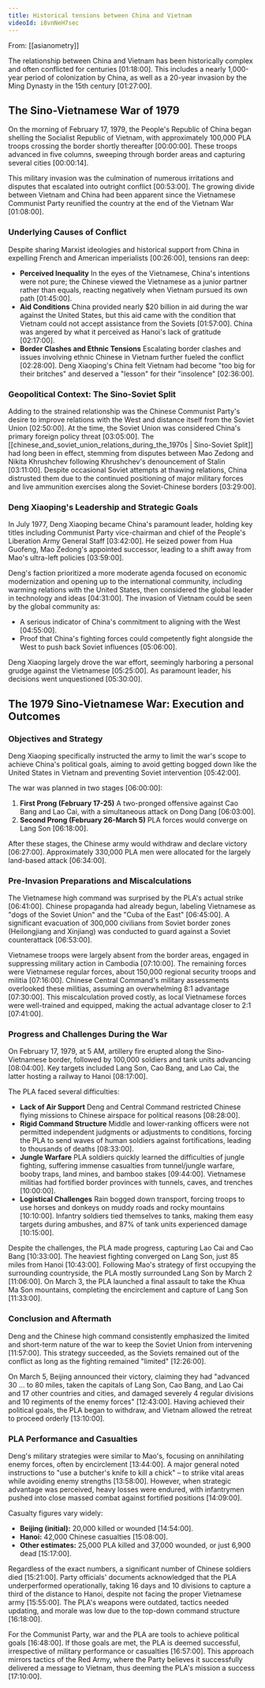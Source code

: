 ```yaml
---
title: Historical tensions between China and Vietnam
videoId: i8vnNeH7sec
---
```


From: [[asianometry]] <br/> 

The relationship between China and Vietnam has been historically complex and often conflicted for centuries <a class="yt-timestamp" data-t="01:18:00">[01:18:00]</a>. This includes a nearly 1,000-year period of colonization by China, as well as a 20-year invasion by the Ming Dynasty in the 15th century <a class="yt-timestamp" data-t="01:27:00">[01:27:00]</a>.

## The Sino-Vietnamese War of 1979

On the morning of February 17, 1979, the People's Republic of China began shelling the Socialist Republic of Vietnam, with approximately 100,000 PLA troops crossing the border shortly thereafter <a class="yt-timestamp" data-t="00:00:00">[00:00:00]</a>. These troops advanced in five columns, sweeping through border areas and capturing several cities <a class="yt-timestamp" data-t="00:00:14">[00:00:14]</a>.

This military invasion was the culmination of numerous irritations and disputes that escalated into outright conflict <a class="yt-timestamp" data-t="00:53:00">[00:53:00]</a>. The growing divide between Vietnam and China had been apparent since the Vietnamese Communist Party reunified the country at the end of the Vietnam War <a class="yt-timestamp" data-t="01:08:00">[01:08:00]</a>.

### Underlying Causes of Conflict

Despite sharing Marxist ideologies and historical support from China in expelling French and American imperialists <a class="yt-timestamp" data-t="00:26:00">[00:26:00]</a>, tensions ran deep:
*   **Perceived Inequality** In the eyes of the Vietnamese, China's intentions were not pure; the Chinese viewed the Vietnamese as a junior partner rather than equals, reacting negatively when Vietnam pursued its own path <a class="yt-timestamp" data-t="01:45:00">[01:45:00]</a>.
*   **Aid Conditions** China provided nearly $20 billion in aid during the war against the United States, but this aid came with the condition that Vietnam could not accept assistance from the Soviets <a class="yt-timestamp" data-t="01:57:00">[01:57:00]</a>. China was angered by what it perceived as Hanoi's lack of gratitude <a class="yt-timestamp" data-t="02:17:00">[02:17:00]</a>.
*   **Border Clashes and Ethnic Tensions** Escalating border clashes and issues involving ethnic Chinese in Vietnam further fueled the conflict <a class="yt-timestamp" data-t="02:28:00">[02:28:00]</a>. Deng Xiaoping's China felt Vietnam had become "too big for their britches" and deserved a "lesson" for their "insolence" <a class="yt-timestamp" data-t="02:36:00">[02:36:00]</a>.

### Geopolitical Context: The Sino-Soviet Split

Adding to the strained relationship was the Chinese Communist Party's desire to improve relations with the West and distance itself from the Soviet Union <a class="yt-timestamp" data-t="02:50:00">[02:50:00]</a>. At the time, the Soviet Union was considered China's primary foreign policy threat <a class="yt-timestamp" data-t="03:05:00">[03:05:00]</a>. The [[chinese_and_soviet_union_relations_during_the_1970s | Sino-Soviet Split]] had long been in effect, stemming from disputes between Mao Zedong and Nikita Khrushchev following Khrushchev's denouncement of Stalin <a class="yt-timestamp" data-t="03:11:00">[03:11:00]</a>. Despite occasional Soviet attempts at thawing relations, China distrusted them due to the continued positioning of major military forces and live ammunition exercises along the Soviet-Chinese borders <a class="yt-timestamp" data-t="03:29:00">[03:29:00]</a>.

### Deng Xiaoping's Leadership and Strategic Goals

In July 1977, Deng Xiaoping became China's paramount leader, holding key titles including Communist Party vice-chairman and chief of the People's Liberation Army General Staff <a class="yt-timestamp" data-t="03:42:00">[03:42:00]</a>. He seized power from Hua Guofeng, Mao Zedong's appointed successor, leading to a shift away from Mao's ultra-left policies <a class="yt-timestamp" data-t="03:59:00">[03:59:00]</a>.

Deng's faction prioritized a more moderate agenda focused on economic modernization and opening up to the international community, including warming relations with the United States, then considered the global leader in technology and ideas <a class="yt-timestamp" data-t="04:31:00">[04:31:00]</a>. The invasion of Vietnam could be seen by the global community as:
*   A serious indicator of China's commitment to aligning with the West <a class="yt-timestamp" data-t="04:55:00">[04:55:00]</a>.
*   Proof that China's fighting forces could competently fight alongside the West to push back Soviet influences <a class="yt-timestamp" data-t="05:06:00">[05:06:00]</a>.

Deng Xiaoping largely drove the war effort, seemingly harboring a personal grudge against the Vietnamese <a class="yt-timestamp" data-t="05:25:00">[05:25:00]</a>. As paramount leader, his decisions went unquestioned <a class="yt-timestamp" data-t="05:30:00">[05:30:00]</a>.

## The 1979 Sino-Vietnamese War: Execution and Outcomes

### Objectives and Strategy

Deng Xiaoping specifically instructed the army to limit the war's scope to achieve China's political goals, aiming to avoid getting bogged down like the United States in Vietnam and preventing Soviet intervention <a class="yt-timestamp" data-t="05:42:00">[05:42:00]</a>.

The war was planned in two stages <a class="yt-timestamp" data-t="06:00:00">[06:00:00]</a>:
1.  **First Prong (February 17-25)** A two-pronged offensive against Cao Bang and Lao Cai, with a simultaneous attack on Dong Dang <a class="yt-timestamp" data-t="06:03:00">[06:03:00]</a>.
2.  **Second Prong (February 26-March 5)** PLA forces would converge on Lang Son <a class="yt-timestamp" data-t="06:18:00">[06:18:00]</a>.

After these stages, the Chinese army would withdraw and declare victory <a class="yt-timestamp" data-t="06:27:00">[06:27:00]</a>. Approximately 330,000 PLA men were allocated for the largely land-based attack <a class="yt-timestamp" data-t="06:34:00">[06:34:00]</a>.

### Pre-Invasion Preparations and Miscalculations

The Vietnamese high command was surprised by the PLA's actual strike <a class="yt-timestamp" data-t="06:41:00">[06:41:00]</a>. Chinese propaganda had already begun, labeling Vietnamese as "dogs of the Soviet Union" and the "Cuba of the East" <a class="yt-timestamp" data-t="06:45:00">[06:45:00]</a>. A significant evacuation of 300,000 civilians from Soviet border zones (Heilongjiang and Xinjiang) was conducted to guard against a Soviet counterattack <a class="yt-timestamp" data-t="06:53:00">[06:53:00]</a>.

Vietnamese troops were largely absent from the border areas, engaged in suppressing military action in Cambodia <a class="yt-timestamp" data-t="07:10:00">[07:10:00]</a>. The remaining forces were Vietnamese regular forces, about 150,000 regional security troops and militia <a class="yt-timestamp" data-t="07:16:00">[07:16:00]</a>. Chinese Central Command's military assessments overlooked these militias, assuming an overwhelming 8:1 advantage <a class="yt-timestamp" data-t="07:30:00">[07:30:00]</a>. This miscalculation proved costly, as local Vietnamese forces were well-trained and equipped, making the actual advantage closer to 2:1 <a class="yt-timestamp" data-t="07:41:00">[07:41:00]</a>.

### Progress and Challenges During the War

On February 17, 1979, at 5 AM, artillery fire erupted along the Sino-Vietnamese border, followed by 100,000 soldiers and tank units advancing <a class="yt-timestamp" data-t="08:04:00">[08:04:00]</a>. Key targets included Lang Son, Cao Bang, and Lao Cai, the latter hosting a railway to Hanoi <a class="yt-timestamp" data-t="08:17:00">[08:17:00]</a>.

The PLA faced several difficulties:
*   **Lack of Air Support** Deng and Central Command restricted Chinese flying missions to Chinese airspace for political reasons <a class="yt-timestamp" data-t="08:28:00">[08:28:00]</a>.
*   **Rigid Command Structure** Middle and lower-ranking officers were not permitted independent judgments or adjustments to conditions, forcing the PLA to send waves of human soldiers against fortifications, leading to thousands of deaths <a class="yt-timestamp" data-t="08:33:00">[08:33:00]</a>.
*   **Jungle Warfare** PLA soldiers quickly learned the difficulties of jungle fighting, suffering immense casualties from tunnel/jungle warfare, booby traps, land mines, and bamboo stakes <a class="yt-timestamp" data-t="09:44:00">[09:44:00]</a>. Vietnamese militias had fortified border provinces with tunnels, caves, and trenches <a class="yt-timestamp" data-t="10:00:00">[10:00:00]</a>.
*   **Logistical Challenges** Rain bogged down transport, forcing troops to use horses and donkeys on muddy roads and rocky mountains <a class="yt-timestamp" data-t="10:10:00">[10:10:00]</a>. Infantry soldiers tied themselves to tanks, making them easy targets during ambushes, and 87% of tank units experienced damage <a class="yt-timestamp" data-t="10:15:00">[10:15:00]</a>.

Despite the challenges, the PLA made progress, capturing Lao Cai and Cao Bang <a class="yt-timestamp" data-t="10:33:00">[10:33:00]</a>. The heaviest fighting converged on Lang Son, just 85 miles from Hanoi <a class="yt-timestamp" data-t="10:43:00">[10:43:00]</a>. Following Mao's strategy of first occupying the surrounding countryside, the PLA mostly surrounded Lang Son by March 2 <a class="yt-timestamp" data-t="11:06:00">[11:06:00]</a>. On March 3, the PLA launched a final assault to take the Khua Ma Son mountains, completing the encirclement and capture of Lang Son <a class="yt-timestamp" data-t="11:33:00">[11:33:00]</a>.

### Conclusion and Aftermath

Deng and the Chinese high command consistently emphasized the limited and short-term nature of the war to keep the Soviet Union from intervening <a class="yt-timestamp" data-t="11:57:00">[11:57:00]</a>. This strategy succeeded, as the Soviets remained out of the conflict as long as the fighting remained "limited" <a class="yt-timestamp" data-t="12:26:00">[12:26:00]</a>.

On March 5, Beijing announced their victory, claiming they had "advanced 30 ... to 80 miles, taken the capitals of Lang Son, Cao Bang, and Lao Cai and 17 other countries and cities, and damaged severely 4 regular divisions and 10 regiments of the enemy forces" <a class="yt-timestamp" data-t="12:43:00">[12:43:00]</a>. Having achieved their political goals, the PLA began to withdraw, and Vietnam allowed the retreat to proceed orderly <a class="yt-timestamp" data-t="13:10:00">[13:10:00]</a>.

### PLA Performance and Casualties

Deng's military strategies were similar to Mao's, focusing on annihilating enemy forces, often by encirclement <a class="yt-timestamp" data-t="13:44:00">[13:44:00]</a>. A major general noted instructions to "use a butcher's knife to kill a chick" – to strike vital areas while avoiding enemy strengths <a class="yt-timestamp" data-t="13:58:00">[13:58:00]</a>. However, when strategic advantage was perceived, heavy losses were endured, with infantrymen pushed into close massed combat against fortified positions <a class="yt-timestamp" data-t="14:09:00">[14:09:00]</a>.

Casualty figures vary widely:
*   **Beijing (initial):** 20,000 killed or wounded <a class="yt-timestamp" data-t="14:54:00">[14:54:00]</a>.
*   **Hanoi:** 42,000 Chinese casualties <a class="yt-timestamp" data-t="15:08:00">[15:08:00]</a>.
*   **Other estimates:** 25,000 PLA killed and 37,000 wounded, or just 6,900 dead <a class="yt-timestamp" data-t="15:17:00">[15:17:00]</a>.

Regardless of the exact numbers, a significant number of Chinese soldiers died <a class="yt-timestamp" data-t="15:21:00">[15:21:00]</a>. Party officials' documents acknowledged that the PLA underperformed operationally, taking 16 days and 10 divisions to capture a third of the distance to Hanoi, despite not facing the proper Vietnamese army <a class="yt-timestamp" data-t="15:55:00">[15:55:00]</a>. The PLA's weapons were outdated, tactics needed updating, and morale was low due to the top-down command structure <a class="yt-timestamp" data-t="16:18:00">[16:18:00]</a>.

For the Communist Party, war and the PLA are tools to achieve political goals <a class="yt-timestamp" data-t="16:48:00">[16:48:00]</a>. If those goals are met, the PLA is deemed successful, irrespective of military performance or casualties <a class="yt-timestamp" data-t="16:57:00">[16:57:00]</a>. This approach mirrors tactics of the Red Army, where the Party believes it successfully delivered a message to Vietnam, thus deeming the PLA's mission a success <a class="yt-timestamp" data-t="17:10:00">[17:10:00]</a>.